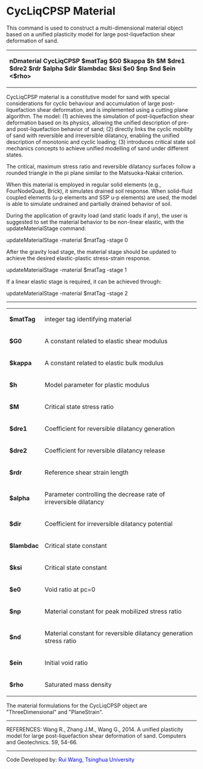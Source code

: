 # CycLiqCPSP Material

<p>This command is used to construct a multi-dimensional material object
based on a unified plasticity model for large post-liquefaction shear
deformation of sand.</p>
<table>
<tbody>
<tr class="odd">
<td><p><strong>nDmaterial CycLiqCPSP $matTag $G0 $kappa $h $M $dre1
$dre2 $rdr $alpha $dir $lambdac $ksi $e0 $np $nd $ein
&lt;$rho&gt;</strong></p></td>
</tr>
</tbody>
</table>
<p>CycLiqCPSP material is a constitutive model for sand with special
considerations for cyclic behaviour and accumulation of large
post-liquefaction shear deformation, and is implemented using a cutting
plane algorithm. The model: (1) achieves the simulation of
post-liquefaction shear deformation based on its physics, allowing the
unified description of pre- and post-liquefaction behavior of sand; (2)
directly links the cyclic mobility of sand with reversible and
irreversible dilatancy, enabling the unified description of monotonic
and cyclic loading; (3) introduces critical state soil mechanics
concepts to achieve unified modelling of sand under different
states.</p>
<p>The critical, maximum stress ratio and reversible dilatancy surfaces
follow a rounded triangle in the pi plane similar to the Matsuoka-Nakai
criterion.</p>
<p>When this material is employed in regular solid elements (e.g.,
FourNodeQuad, Brick), it simulates drained soil response. When
solid-fluid coupled elements (u-p elements and SSP u-p elements) are
used, the model is able to simulate undrained and partially drained
behavior of soil.</p>
<p>During the application of gravity load (and static loads if any), the
user is suggested to set the material behavior to be non-linear elastic,
with the updateMaterialStage command:</p>
<p>updateMaterialStage -material $matTag -stage 0</p>
<p>After the gravity load stage, the material stage should be updated to
achieve the desired elastic-plastic stress-strain response.</p>
<p>updateMaterialStage -material $matTag -stage 1</p>
<p>If a linear elastic stage is required, it can be achieved
through:</p>
<p>updateMaterialStage -material $matTag -stage 2</p>
<hr />
<table>
<tbody>
<tr class="odd">
<td><p><strong>$matTag</strong></p></td>
<td><p>integer tag identifying material</p></td>
</tr>
<tr class="even">
<td><p><strong>$G0</strong></p></td>
<td><p>A constant related to elastic shear modulus</p></td>
</tr>
<tr class="odd">
<td><p><strong>$kappa</strong></p></td>
<td><p>A constant related to elastic bulk modulus</p></td>
</tr>
<tr class="even">
<td><p><strong>$h</strong></p></td>
<td><p>Model parameter for plastic modulus</p></td>
</tr>
<tr class="odd">
<td><p><strong>$M</strong></p></td>
<td><p>Critical state stress ratio</p></td>
</tr>
<tr class="even">
<td><p><strong>$dre1</strong></p></td>
<td><p>Coefficient for reversible dilatancy generation</p></td>
</tr>
<tr class="odd">
<td><p><strong>$dre2</strong></p></td>
<td><p>Coefficient for reversible dilatancy release</p></td>
</tr>
<tr class="even">
<td><p><strong>$rdr</strong></p></td>
<td><p>Reference shear strain length</p></td>
</tr>
<tr class="odd">
<td><p><strong>$alpha</strong></p></td>
<td><p>Parameter controlling the decrease rate of irreversible
dilatancy</p></td>
</tr>
<tr class="even">
<td><p><strong>$dir</strong></p></td>
<td><p>Coefficient for irreversible dilatancy potential</p></td>
</tr>
<tr class="odd">
<td><p><strong>$lambdac</strong></p></td>
<td><p>Critical state constant</p></td>
</tr>
<tr class="even">
<td><p><strong>$ksi</strong></p></td>
<td><p>Critical state constant</p></td>
</tr>
<tr class="odd">
<td><p><strong>$e0</strong></p></td>
<td><p>Void ratio at pc=0</p></td>
</tr>
<tr class="even">
<td><p><strong>$np</strong></p></td>
<td><p>Material constant for peak mobilized stress ratio</p></td>
</tr>
<tr class="odd">
<td><p><strong>$nd</strong></p></td>
<td><p>Material constant for reversible dilatancy generation stress
ratio</p></td>
</tr>
<tr class="even">
<td><p><strong>$ein</strong></p></td>
<td><p>Initial void ratio</p></td>
</tr>
<tr class="odd">
<td><p><strong>$rho</strong></p></td>
<td><p>Saturated mass density</p></td>
</tr>
</tbody>
</table>
<p>The material formulations for the CycLiqCPSP object are
"ThreeDimensional" and "PlaneStrain".</p>
<hr />
<p>REFERENCES: Wang R., Zhang J.M., Wang G., 2014. A unified plasticity
model for large post-liquefaction shear deformation of sand. Computers
and Geotechnics. 59, 54-66.</p>
<hr />
<p>Code Developed by: <span style="color:blue"> Rui Wang, Tsinghua
University</span></p>
